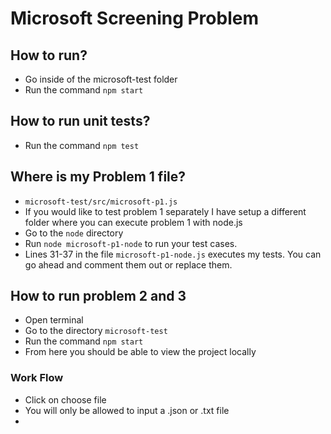# Microsoft Screening Problem


## How to run?
- Go inside of the microsoft-test folder
- Run the command `npm start`

## How to run unit tests?
- Run the command `npm test`

## Where is my Problem 1 file?
- `microsoft-test/src/microsoft-p1.js`
- If you would like to test problem 1 separately I have setup a different folder where you can execute problem 1 with node.js
- Go to the `node` directory
- Run `node microsoft-p1-node` to run your test cases.
- Lines 31-37 in the file `microsoft-p1-node.js` executes my tests. You can go ahead and comment them out or replace them.

## How to run problem 2 and 3
- Open terminal
- Go to the directory `microsoft-test`
- Run the command `npm start`
- From here you should be able to view the project locally

### Work Flow
- Click on choose file
- You will only be allowed to input a .json or .txt file
- 
